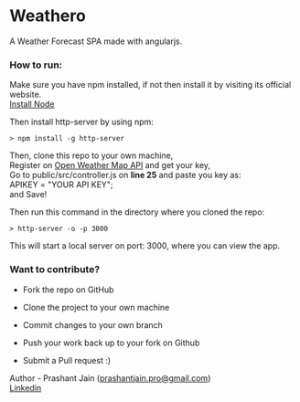 # Weathero
A Weather Forecast SPA made with angularjs.  

### How to run:  
Make sure you have npm installed, if not then install it by visiting its official website.  
[Install Node](https://nodejs.org/en/)  
  
Then install http-server by using npm:  
```
> npm install -g http-server
```  

Then, clone this repo to your own machine,  
Register on [Open Weather Map API](https://openweathermap.org/api) and get your key,  
Go to public/src/controller.js on **line 25** and paste you key as:  
APIKEY = "YOUR API KEY";  
and Save!  
  
Then run this command in the directory where you cloned the repo:
```
> http-server -o -p 3000
```  
This will start a local server on port: 3000, where you can view the app.  



### Want to contribute?  

- Fork the repo on GitHub

- Clone the project to your own machine

- Commit changes to your own branch

- Push your work back up to your fork on Github

- Submit a Pull request :)
  
    
      
Author - Prashant Jain (prashantjain.pro@gmail.com)  
[Linkedin](https://www.linkedin.com/in/saberprashant/)



